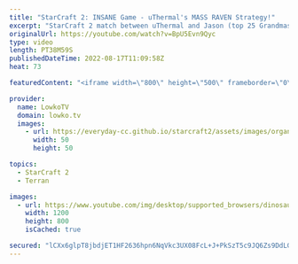 ```yaml
---
title: "StarCraft 2: INSANE Game - uThermal's MASS RAVEN Strategy!"
excerpt: "StarCraft 2 match between uThermal and Jason (top 25 Grandmaster on NA) where uThermal plays his latest strategy: Mass Raven and Hellion. This is a crazy macro game of Terran versus Terran with hundreds of Hellions and Ravens.  uThermal's Hellion Raven to Grandmaster League: https://www.youtube.com/playlist?list=PLhaCXeA_nfD0yq1NJ8C7dZi9vRxYfEHNW"
originalUrl: https://youtube.com/watch?v=BpU5Evn9Qyc
type: video
length: PT38M59S
publishedDateTime: 2022-08-17T11:09:58Z
heat: 73

featuredContent: "<iframe width=\"800\" height=\"500\" frameborder=\"0\" src=\"https://www.youtube.com/embed/BpU5Evn9Qyc\" allow=\"accelerometer; autoplay; encrypted-media; gyroscope; picture-in-picture\" allowfullscreen></iframe>"

provider:
  name: LowkoTV
  domain: lowko.tv
  images:
    - url: https://everyday-cc.github.io/starcraft2/assets/images/organizations/lowko.tv-50x50.jpg
      width: 50
      height: 50

topics:
  - StarCraft 2
  - Terran

images:
  - url: https://www.youtube.com/img/desktop/supported_browsers/dinosaur.png
    width: 1200
    height: 800
    isCached: true

secured: "lCXx6glpT8jbdjET1HF2636hpn6NqVkc3UX08FcL+J+PkSzT5c9JQ6Zs9DdLGNoDWZElvS+AD0VDoQmct4Gd+x3ioi3TCGYm872oUUQzgAo3s8Th6msNrI3j/NHlUylghOJ2jPGAUDtUVDotEH+OX1jrCTB9Z52oz/VoxSS7t9hXhydrELY1bYbBEoErG8Y5hKyCwlVBuFB57Y6H1NIcxpZm5o6LXcwKHIzWwNwyE+1h1FbvqSEicMB7tNSUYOoY2ndJmMeFuU1UJj2EovZoHKPLpB4oilff+o+fHPQhFjPnsyrWE8lNPs9bYeIRCFc+Nlraw1Ozh0S9vF8wVKEKjJKl9bNSJ6uf0N4ba/7wCFdT6YiNWUZ1kEXCuDzt7co89kYbcEL1XMa/s7AOGknTfeS6/gZhryw4P1NOaZI4b4w=;Sv3xF9W8ha8OrSm/WNvzUQ=="
---
```


